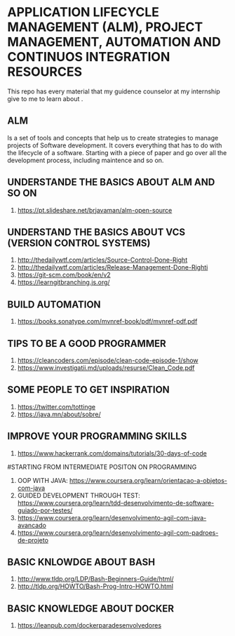 # APPLICATION LIFECYCLE MANAGEMENT (ALM), PROJECT MANAGEMENT,  AUTOMATION AND CONTINUOS INTEGRATION RESOURCES

This repo has every material that my guidence counselor at my internship give to me to learn about .
## ALM
Is a set of tools and concepts that help us to create strategies to manage projects of Software development. It covers everything that has to do with the lifecycle of a software. Starting with a piece of paper and go over all the development process, including maintence and so on.

## UNDERSTANDE THE BASICS ABOUT ALM AND SO ON
1. https://pt.slideshare.net/brjavaman/alm-open-source

## UNDERSTAND THE BASICS ABOUT VCS (VERSION CONTROL SYSTEMS)
1. http://thedailywtf.com/articles/Source-Control-Done-Right
1. http://thedailywtf.com/articles/Release-Management-Done-Righti
1. https://git-scm.com/book/en/v2
1. https://learngitbranching.js.org/

## BUILD AUTOMATION
1. https://books.sonatype.com/mvnref-book/pdf/mvnref-pdf.pdf


## TIPS TO BE A GOOD PROGRAMMER 
1. https://cleancoders.com/episode/clean-code-episode-1/show
1. https://www.investigatii.md/uploads/resurse/Clean_Code.pdf


## SOME PEOPLE TO GET INSPIRATION 
1. https://twitter.com/tottinge
1. https://java.mn/about/sobre/

## IMPROVE YOUR PROGRAMMING SKILLS 
1. https://www.hackerrank.com/domains/tutorials/30-days-of-code



#STARTING FROM INTERMEDIATE POSITON ON PROGRAMMING
1. OOP WITH JAVA: https://www.coursera.org/learn/orientacao-a-objetos-com-java
1. GUIDED DEVELOPMENT THROUGH TEST: https://www.coursera.org/learn/tdd-desenvolvimento-de-software-guiado-por-testes/
1. https://www.coursera.org/learn/desenvolvimento-agil-com-java-avancado
1. https://www.coursera.org/learn/desenvolvimento-agil-com-padroes-de-projeto

## BASIC KNLOWDGE ABOUT BASH
1. http://www.tldp.org/LDP/Bash-Beginners-Guide/html/
1. http://tldp.org/HOWTO/Bash-Prog-Intro-HOWTO.html

## BASIC KNOWLEDGE ABOUT DOCKER
1. https://leanpub.com/dockerparadesenvolvedores
